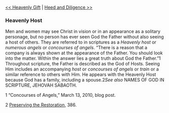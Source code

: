 [<< Heavenly Gift](Heavenly%20Gift)  |  [Heed and Diligence >>](Heed%20and%20Diligence)

### Heavenly Host
Men and women may see Christ in vision or in an appearance as a solitary personage, but no person has ever seen God the Father without also seeing a host of others. They are referred to in scriptures as a *Heavenly host* or *numerous angels* or *concourses of angels*. “There is a reason that a company is always shown at the appearance of the Father. You should look into the matter. Within the answer lies a great truth about God the Father.”1 Throughout scripture, the Father is described as the God of Hosts. Seeing Him includes an accompanying *host* or *concourses of angels* or *train* or a similar reference to others with Him. He appears with the Heavenly Host because God has a family, including a spouse.2*See also* NAMES OF GOD IN SCRIPTURE, JEHOVAH SABAOTH.



1 “Concourses of Angels,” March 13, 2010, blog post.


2
[Preserving the Restoration](#), 386.